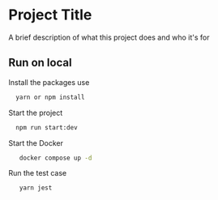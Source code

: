 
# Project Title

A brief description of what this project does and who it's for


## Run on local

Install the packages use

```bash
  yarn or npm install
```
Start the project

```bash
  npm run start:dev
```
Start the Docker

```bash
   docker compose up -d
```

Run the test case

```bash
   yarn jest
```


